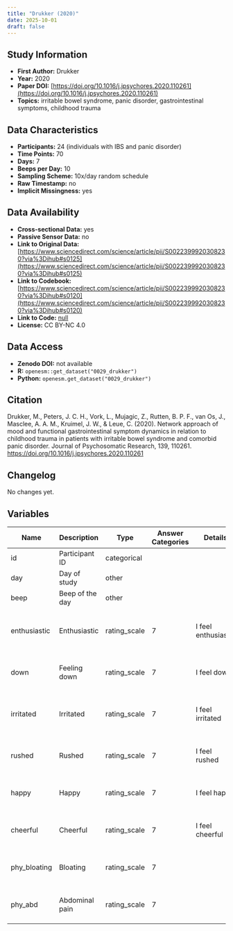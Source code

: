 ```yaml
---
title: "Drukker (2020)"
date: 2025-10-01
draft: false
---
```



## Study Information

- **First Author:** Drukker
- **Year:** 2020
- **Paper DOI:** [https://doi.org/10.1016/j.jpsychores.2020.110261](https://doi.org/10.1016/j.jpsychores.2020.110261)
- **Topics:** irritable bowel syndrome, panic disorder, gastrointestinal symptoms, childhood trauma

## Data Characteristics

- **Participants:** 24 (individuals with IBS and panic disorder)
- **Time Points:** 70
- **Days:** 7
- **Beeps per Day:** 10
- **Sampling Scheme:** 10x/day random schedule
- **Raw Timestamp:** no
- **Implicit Missingness:** yes

## Data Availability

- **Cross-sectional Data:** yes
- **Passive Sensor Data:** no
- **Link to Original Data:** [https://www.sciencedirect.com/science/article/pii/S0022399920308230?via%3Dihub#s0125](https://www.sciencedirect.com/science/article/pii/S0022399920308230?via%3Dihub#s0125)
- **Link to Codebook:** [https://www.sciencedirect.com/science/article/pii/S0022399920308230?via%3Dihub#s0120](https://www.sciencedirect.com/science/article/pii/S0022399920308230?via%3Dihub#s0120)
- **Link to Code:** [null](null)
- **License:** CC BY-NC 4.0

## Data Access

- **Zenodo DOI:** not available
- **R:** `openesm::get_dataset("0029_drukker")`
- **Python:** `openesm.get_dataset("0029_drukker")`



## Citation

Drukker, M., Peters, J. C. H., Vork, L., Mujagic, Z., Rutten, B. P. F., van Os, J., Masclee, A. A. M., Kruimel, J. W., & Leue, C. (2020). Network approach of mood and functional gastrointestinal symptom dynamics in relation to childhood trauma in patients with irritable bowel syndrome and comorbid panic disorder. Journal of Psychosomatic Research, 139, 110261. https://doi.org/10.1016/j.jpsychores.2020.110261




## Changelog

No changes yet.

## Variables

| Name | Description | Type | Answer Categories | Details | Labels | Transformation | Source | Assessment Type | Construct | Comments |
|------|-------------|------|------------------|---------|--------|----------------|--------|----------------|----------|----------|
| id | Participant ID | categorical |  |  |  |  |  | ESM |  |  |
| day | Day of study | other |  |  |  |  |  | ESM |  |  |
| beep | Beep of the day | other |  |  |  |  |  | ESM |  |  |
| enthusiastic | Enthusiastic | rating_scale | 7 | I feel enthusiastic | 1 = not at all<br>7 = extremely |  |  | ESM | enthusiasm, positive affect, affect, extraversion, big five |  |
| down | Feeling down | rating_scale | 7 | I feel down | 1 = not at all<br>7 = extremely |  |  | ESM | negative affect, affect |  |
| irritated | Irritated | rating_scale | 7 | I feel irritated | 1 = not at all<br>7 = extremely |  |  | ESM | irritability, anxiety, psychopathology, negative affect, affect |  |
| rushed | Rushed | rating_scale | 7 | I feel rushed | 1 = not at all<br>7 = extremely |  |  | ESM | negative affect, affect |  |
| happy | Happy | rating_scale | 7 | I feel happy | 1 = not at all<br>7 = extremely |  |  | ESM | happiness, positive affect, affect |  |
| cheerful | Cheerful | rating_scale | 7 | I feel cheerful | 1 = not at all<br>7 = extremely |  |  | ESM | cheerfulness, positive affect, affect |  |
| phy_bloating | Bloating | rating_scale | 7 |  | unclear |  |  | ESM | gastrointestinal, physical health, physical symptom |  |
| phy_abd | Abdominal pain | rating_scale | 7 |  | unclear |  |  | ESM | gastrointestinal, physical health, physical symptom |  |

